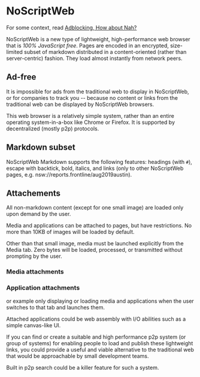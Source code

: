 # NoScriptWeb

For some context, read  [Adblocking, How about Nah?](https://www.eff.org/deeplinks/2019/07/adblocking-how-about-nah)

NoScriptWeb is a new type of lightweight, high-performance web browser that is *100% JavaScript free*. Pages are encoded in an encrypted, size-limited subset of markdown distributed in a content-oriented (rather than server-centric) fashion. They load almost instantly from network peers.

## Ad-free

It is impossible for ads from the traditional web to display in NoScriptWeb, or for companies to track you -- because no content or links from the traditional web can be displayed by NoScriptWeb browsers.

This web browser is a relatively simple system, rather than an entire operating system-in-a-box like Chrome or Firefox. It is supported by decentralized (mostly p2p) protocols.
 
 ## Markdown subset
 
NoScriptWeb Markdown supports the following features: headings (with `#`), escape with backtick, bold, italics, and links (only to other NoScriptWeb pages, e.g. nsw://reports.frontline/aug2019austin).
 
 ## Attachements
 
 All non-markdown content (except for one small image) are loaded only upon demand by the user.
 
Media and applications can be attached to pages, but have restrictions.  No more than 10KB of images will be loaded by default.

Other than that small image, media must be launched explicitly from the Media tab.  Zero bytes will be loaded, processed, or transmitted without prompting by the user.

### Media attachments


### Application attachments

or example only displaying or loading media and applications when the user switches to that tab and launches them.

Attached applications could be web assembly with I/O abilities such as a simple canvas-like UI.

If you can find or create a suitable and high performance p2p system (or group of systems) for enabling people to load and publish these lightweight links, you could provide a useful and viable alternative to the traditional web that would be approachable by small development teams.

Built in p2p search could be a killer feature for such a system.
